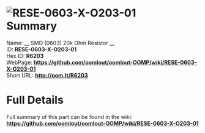 
![RESE-0603-X-O203-01](https://github.com/oomlout/oomlout-OOMP/blob/master/parts/RESE-0603-X-O203-01/RESE-0603-X-O203-01_420.jpg)   
Summary
=================
  
Name: __ SMD (0603) 20k Ohm Resistor __    
ID: __RESE-0603-X-O203-01__   
Hex ID: __R6203__   
WebPage: __https://github.com/oomlout/oomlout-OOMP/wiki/RESE-0603-X-O203-01__   
Short URL: __http://oom.lt/R6203__   

Full Details
==========================
Full summary of this part can be found in the wiki:   
__https://github.com/oomlout/oomlout-OOMP/wiki/RESE-0603-X-O203-01__    

